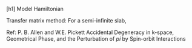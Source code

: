 
[h1] Model Hamiltonian

Transfer matrix method:
For a semi-infinite slab,




Ref:  P. B. Allen and W.E. Pickett Accidental Degeneracy in k-space, Geometrical Phase, and the Perturbation of $pi$ by Spin-orbit Interactions  
